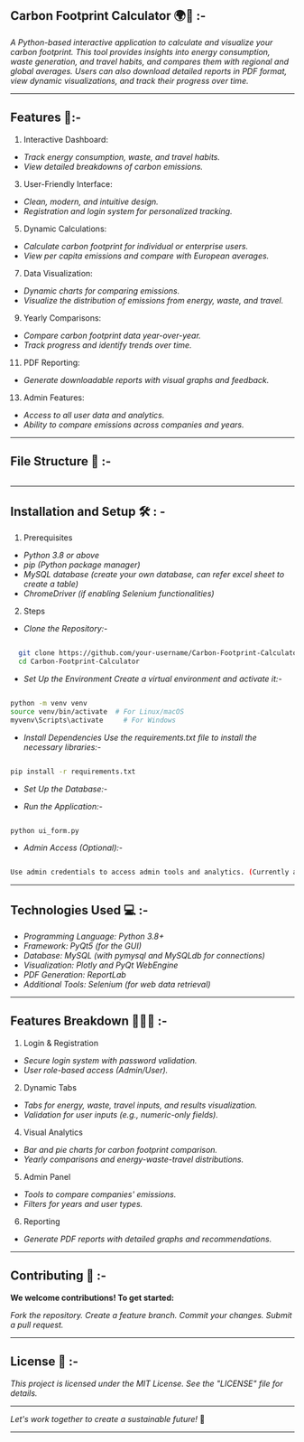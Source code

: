 ## Carbon Footprint Calculator 🌍🌱 :-

*A Python-based interactive application to calculate and visualize your carbon footprint. This tool provides insights into energy consumption, waste generation, and travel habits, and compares them with regional and global averages. Users can also download detailed reports in PDF format, view dynamic visualizations, and track their progress over time.*


----------------------------------------------------------------------------------------------------------------------------

## Features 🌟:- 

1. Interactive Dashboard:
   
- *Track energy consumption, waste, and travel habits.*
- *View detailed breakdowns of carbon emissions.*

3. User-Friendly Interface:
   
- *Clean, modern, and intuitive design.*
- *Registration and login system for personalized tracking.*

5. Dynamic Calculations:
   
- *Calculate carbon footprint for individual or enterprise users.*
- *View per capita emissions and compare with European averages.*

7. Data Visualization:
   
- *Dynamic charts for comparing emissions.*
- *Visualize the distribution of emissions from energy, waste, and travel.*

9. Yearly Comparisons:
    
- *Compare carbon footprint data year-over-year.*
- *Track progress and identify trends over time.*

11. PDF Reporting:
    
- *Generate downloadable reports with visual graphs and feedback.*

13. Admin Features:
    
- *Access to all user data and analytics.*
- *Ability to compare emissions across companies and years.*

  

----------------------------------------------------------------------------------------------------------------------------

## File Structure 📁 :- 

```bash


```


-----------------------------------------------------------------------------------------------------------------------------

## Installation and Setup 🛠️ : -

1. Prerequisites
   
- *Python 3.8 or above*
- *pip (Python package manager)*
- *MySQL database (create your own database, can refer excel sheet to create a table)*
- *ChromeDriver (if enabling Selenium functionalities)*

2. Steps

- *Clone the Repository:-*

```bash

  git clone https://github.com/your-username/Carbon-Footprint-Calculator.git
  cd Carbon-Footprint-Calculator

```

- *Set Up the Environment Create a virtual environment and activate it:-*

```bash

python -m venv venv
source venv/bin/activate  # For Linux/macOS
myvenv\Scripts\activate     # For Windows

```

- *Install Dependencies Use the requirements.txt file to install the necessary libraries:-*

```bash

pip install -r requirements.txt

```

- *Set Up the Database:-*


- *Run the Application:-*

```bash

python ui_form.py

```

- *Admin Access (Optional):-*

```bash

Use admin credentials to access admin tools and analytics. (Currently admin access is restricted to single user_admin) 
```


----------------------------------------------------------------------------------------------------------------------------

## Technologies Used 💻 :-

- *Programming Language: Python 3.8+*
- *Framework: PyQt5 (for the GUI)*
- *Database: MySQL (with pymysql and MySQLdb for connections)*
- *Visualization: Plotly and PyQt WebEngine*
- *PDF Generation: ReportLab*
- *Additional Tools: Selenium (for web data retrieval)*
  

----------------------------------------------------------------------------------------------------------------------------

## Features Breakdown 🚶‍♂️💡 :- 

1. Login & Registration
   
- *Secure login system with password validation.*
- *User role-based access (Admin/User).*

2. Dynamic Tabs

- *Tabs for energy, waste, travel inputs, and results visualization.*
- *Validation for user inputs (e.g., numeric-only fields).*
  
4. Visual Analytics

- *Bar and pie charts for carbon footprint comparison.*
- *Yearly comparisons and energy-waste-travel distributions.*
  
5. Admin Panel

- *Tools to compare companies' emissions.*
- *Filters for years and user types.*

6. Reporting

- *Generate PDF reports with detailed graphs and recommendations.*
  

----------------------------------------------------------------------------------------------------------------------------

## Contributing 🤝 :- 

**We welcome contributions! To get started:**

*Fork the repository.*
*Create a feature branch.*
*Commit your changes.*
*Submit a pull request.*

----------------------------------------------------------------------------------------------------------------------------

## License 📄 :-

*This project is licensed under the MIT License. See the "LICENSE" file for details.*

----------------------------------------------------------------------------------------------------------------------------

*Let's work together to create a sustainable future!* 🌿

----------------------------------------------------------------------------------------------------------------------------

